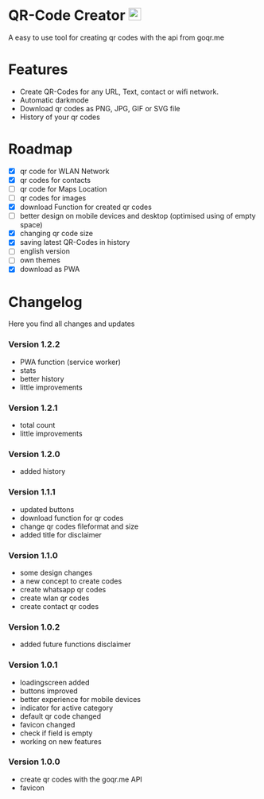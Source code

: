 # QR-Code Creator <img src="https://qr.michivonah.ch/favicon.png" height="25px" width="auto">
A easy to use tool for creating qr codes with the api from goqr.me

# Features
- Create QR-Codes for any URL, Text, contact or wifi network.
- Automatic darkmode
- Download qr codes as PNG, JPG, GIF or SVG file
- History of your qr codes

# Roadmap
- [x] qr code for WLAN Network
- [x] qr codes for contacts
- [ ] qr code for Maps Location
- [ ] qr codes for images
- [x] download Function for created qr codes
- [ ] better design on mobile devices and desktop (optimised using of empty space)
- [x] changing qr code size
- [x] saving latest QR-Codes in history
- [ ] english version
- [ ] own themes
- [x] download as PWA

# Changelog
Here you find all changes and updates

### Version 1.2.2
- PWA function (service worker)
- stats
- better history
- little improvements

### Version 1.2.1
- total count
- little improvements

### Version 1.2.0
- added history

### Version 1.1.1
- updated buttons
- download function for qr codes
- change qr codes fileformat and size
- added title for disclaimer

### Version 1.1.0
- some design changes
- a new concept to create codes
- create whatsapp qr codes
- create wlan qr codes
- create contact qr codes

### Version 1.0.2
- added future functions disclaimer

### Version 1.0.1
- loadingscreen added
- buttons improved
- better experience for mobile devices
- indicator for active category
- default qr code changed
- favicon changed
- check if field is empty
- working on new features

### Version 1.0.0
- create qr codes with the goqr.me API
- favicon
